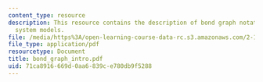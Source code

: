 ```yaml
---
content_type: resource
description: This resource contains the description of bond graph notation for physical
  system models.
file: /media/https%3A/open-learning-course-data-rc.s3.amazonaws.com/2-141-modeling-and-simulation-of-dynamic-systems-fall-2006/71ca8916669d0aa6839ce780db9f5288_bond_graph_intro.pdf
file_type: application/pdf
resourcetype: Document
title: bond_graph_intro.pdf
uid: 71ca8916-669d-0aa6-839c-e780db9f5288
---
```

